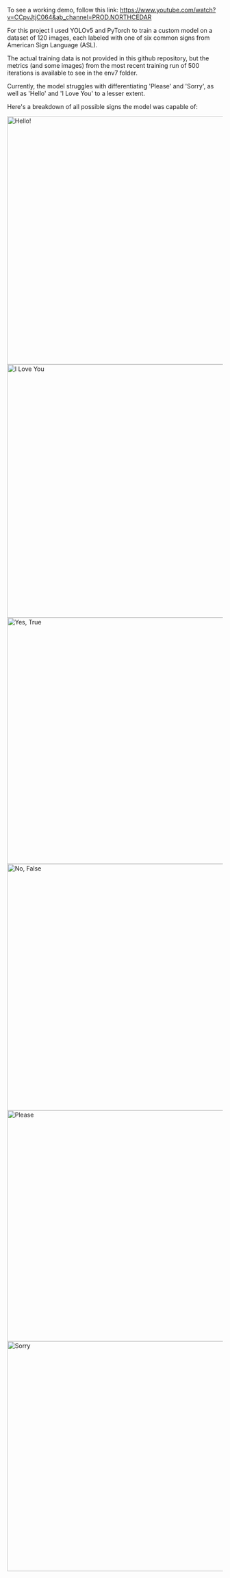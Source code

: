 To see a working demo, follow this link: https://www.youtube.com/watch?v=CCpvJtjC064&ab_channel=PROD.NORTHCEDAR

For this project I used YOLOv5 and PyTorch to train a custom model on a dataset of 120 images, each labeled with one of six common signs from American Sign Language (ASL).

The actual training data is not provided in this github repository, but the metrics (and some images) from the most recent training run of 500 iterations is available to see in the env7 folder.

Currently, the model struggles with differentiating 'Please' and 'Sorry', as well as 'Hello' and 'I Love You' to a lesser extent.

Here's a breakdown of all possible signs the model was capable of:

<img width="579" alt="Hello!" src="https://github.com/user-attachments/assets/102fdbc0-09f8-4097-a077-8002c699b425">
<img width="591" alt="I Love You" src="https://github.com/user-attachments/assets/cb3bdd48-0bf5-4c33-b879-2e2b9b4b717e">
<img width="575" alt="Yes, True" src="https://github.com/user-attachments/assets/48a7f1c1-b8c8-43be-9e8a-b70ccd7fa618">
<img width="575" alt="No, False" src="https://github.com/user-attachments/assets/a18543c1-4403-403b-8ec1-18fddc6a421a">
<img width="539" alt="Please" src="https://github.com/user-attachments/assets/ac2e8d9e-9c33-4173-9a0e-abc1c9b93056">
<img width="537" alt="Sorry" src="https://github.com/user-attachments/assets/6f783183-d9ad-4b02-9435-638fa605611b">
